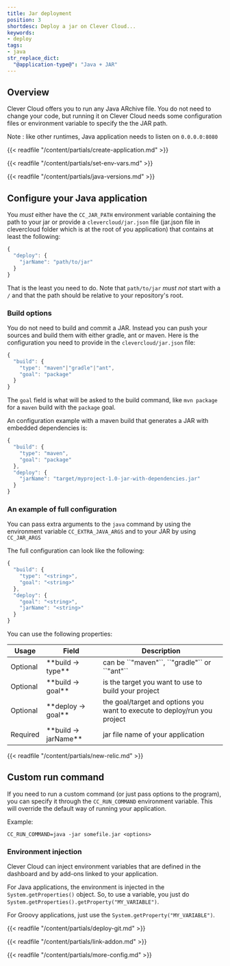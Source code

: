 ```yaml
---
title: Jar deployment
position: 3
shortdesc: Deploy a jar on Clever Cloud...
keywords:
- deploy
tags:
- java
str_replace_dict:
  "@application-type@": "Java + JAR"
---
```


## Overview

Clever Cloud offers you to run any Java ARchive file. You do not need to change your code, but running it on Clever Cloud needs some configuration files or environment variable to specify the the JAR path.

Note : like other runtimes, Java application needs to listen on `0.0.0.0:8080`

{{< readfile "/content/partials/create-application.md" >}}

{{< readfile "/content/partials/set-env-vars.md" >}}

{{< readfile "/content/partials/java-versions.md" >}}

## Configure your Java application

You *must* either have the `CC_JAR_PATH` environment variable containing the
path to your jar or provide a `clevercloud/jar.json` file (jar.json file in
clevercloud folder which is at the root of you application) that
contains at least the following:

```javascript
{
  "deploy": {
    "jarName": "path/to/jar"
  }
}
```

That is the least you need to do. Note that `path/to/jar` *must not*
start with a `/` and that the path should be relative to your
repository's root.

### Build options

You do not need to build and commit a JAR. Instead you can push your
sources and build them with either gradle, ant or maven. Here is the
configuration you need to provide in the `clevercloud/jar.json` file:

```javascript
{
  "build": {
    "type": "maven"|"gradle"|"ant",
    "goal": "package"
  }
}
```

The `goal` field is what will be asked to the build command, like `mvn
package` for a `maven` build with the `package` goal.

An configuration example with a maven build that generates a JAR with
embedded dependencies is:

```javascript
{
  "build": {
    "type": "maven",
    "goal": "package"
  },
  "deploy": {
    "jarName": "target/myproject-1.0-jar-with-dependencies.jar"
  }
}
```
### An example of full configuration

You can pass extra arguments to the `java` command by using the environment
variable `CC_EXTRA_JAVA_ARGS` and to your JAR by using `CC_JAR_ARGS`

The full configuration can look like the following:

```javascript
{
  "build": {
    "type": "<string>",
    "goal": "<string>"
  },
  "deploy": {
    "goal": "<string>",
    "jarName": "<string>"
  }
}
```
You can use the following properties:
<table class="table table-bordered table-striped">
  <thead>
    <tr>
      <th>Usage</th>
      <th>Field</th>
      <th>Description</th>
    </tr>
  </thead>
  <tbody>
    <tr>
      <td><span class="label label-default">Optional</span></td>
      <td>**build -&gt; type**</td>
      <td>can be ``"maven"``, ``"gradle"`` or ``"ant"``</td>
    </tr>
    <tr>
      <td><span class="label label-default">Optional</span></td>
      <td>**build -&gt; goal**</td>
      <td>is the target you want to use to build your project</td>
    </tr>
    <tr>
      <td><span class="label label-default">Optional</span></td>
      <td>**deploy -&gt; goal**</td>
      <td>the goal/target and options you want to execute to deploy/run you project</td>
    </tr>
    <tr>
      <td><span class="label label-danger">Required</span></td>
      <td>**build -&gt; jarName**</td>
      <td>jar file name of your application</td>
    </tr>
  </tbody>
</table>

{{< readfile "/content/partials/new-relic.md" >}}

## Custom run command

If you need to run a custom command (or just pass options to the program),
you can specify it through the `CC_RUN_COMMAND` environment variable.
This will override the default way of running your application.

Example:

```
CC_RUN_COMMAND=java -jar somefile.jar <options>
```

### Environment injection

Clever Cloud can inject environment variables that are defined in the
dashboard and by add-ons linked to your application.

For Java applications, the environment is injected in the
`System.getProperties()` object. So, to use a variable, you just do
`System.getProperties().getProperty("MY_VARIABLE")`.

For Groovy applications, just use the `System.getProperty("MY_VARIABLE")`.

{{< readfile "/content/partials/deploy-git.md" >}}

{{< readfile "/content/partials/link-addon.md" >}}

{{< readfile "/content/partials/more-config.md" >}}

